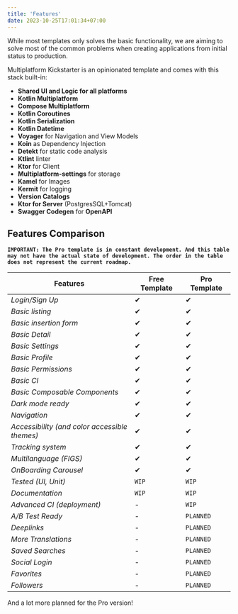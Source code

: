 ```yaml
---
title: 'Features'
date: 2023-10-25T17:01:34+07:00
---
```


While most templates only solves the basic functionality, we are aiming to solve most of the common problems when creating applications from initial status to production.

Multiplatform Kickstarter is an opinionated template and comes with this stack built-in:

- **Shared UI and Logic for all platforms**
- **Kotlin Multiplatform**
- **Compose Multiplatform**
- **Kotlin Coroutines**
- **Kotlin Serialization**
- **Kotlin Datetime**
- **Voyager** for Navigation and View Models
- **Koin** as Dependency Injection
- **Detekt** for static code analysis
- **Ktlint** linter
- **Ktor** for Client
- **Multiplatform-settings** for storage
- **Kamel** for Images
- **Kermit** for logging
- **Version Catalogs**
- **Ktor for Server** (PostgresSQL+Tomcat)
- **Swagger Codegen** for **OpenAPI**


## Features Comparison

**`IMPORTANT: The Pro template is in constant development. And this table may not have the actual state of development. The order in the table does not represent the current roadmap.`**

Features | Free Template | Pro Template
--- |---------------| ---
*Login/Sign Up* | ✔             | ✔
*Basic listing* | ✔             | ✔
*Basic insertion form* | ✔             | ✔
*Basic Detail* | ✔             | ✔
*Basic Settings* | ✔             | ✔
*Basic Profile* | ✔             | ✔
*Basic Permissions* | ✔             | ✔
*Basic CI* | ✔         | ✔
*Basic Composable Components* | ✔             | ✔
*Dark mode ready* | ✔             | ✔
*Navigation* | ✔             | ✔
*Accessibility (and color accessible themes)* | ✔             | ✔
*Tracking system* | ✔             | ✔
*Multilanguage (FIGS)* | ✔             | ✔
*OnBoarding Carousel* | ✔             | ✔
*Tested (UI, Unit)* | `WIP`         | `WIP`
*Documentation* | `WIP`         | `WIP`
*Advanced CI (deployment)* | -             | `WIP`
*A/B Test Ready* | -             | `PLANNED`
*Deeplinks* | -             | `PLANNED`
*More Translations* | -             | `PLANNED`
*Saved Searches* | -             | ``PLANNED``
*Social Login* | -             | `PLANNED`
*Favorites* | -             | `PLANNED`
*Followers* | -             | `PLANNED`

And a lot more planned for the Pro version!
